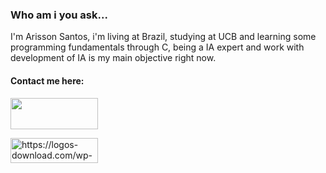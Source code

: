 

<h3> Who am i you ask... </h3>
I'm Arisson Santos, i'm living at Brazil, studying at UCB and learning some programming fundamentals through C, being a IA expert and work with development of IA is my main objective right now.


<h4> Contact me here: </h4>

<div align="left">
<a href="https://www.facebook.com/ArissonSancto" target="_blank"><img src="https://upload.wikimedia.org/wikipedia/commons/thumb/7/7c/Facebook_New_Logo_%282015%29.svg/2560px-Facebook_New_Logo_%282015%29.svg.png" width="140" height="50" target="blank"/></a> 

<a href="https://www.linkedin.com/in/arissonsantos/" target="_blank"><img src="https://logos-download.com/wp-content/uploads/2016/03/LinkedIn_Logo_2019.png" alt="https://logos-download.com/wp-content/uploads/2016/03/LinkedIn_Logo_2019.png" class="shrinkToFit transparent" width="140" height="40"></a>

</div>

  






  
